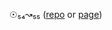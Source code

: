 ☉₅₄↝₅₅ ([repo](../../../../../../../braydeme-n12-2j4.6a54/tree/main) or [page](../../../../../braydeme-n12-2j4.6a54))
